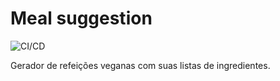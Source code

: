 # Meal suggestion

![CI/CD](https://github.com/wlsf82/meal-suggestion/actions/workflows/cicd.yml/badge.svg)

Gerador de refeições veganas com suas listas de ingredientes.
